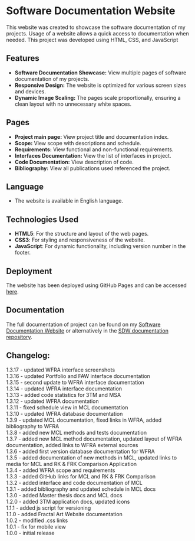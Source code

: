 # Software Documentation Website
This website was created to showcase the software documentation of my projects. Usage of a website allows a quick access to documentation when needed. This project was developed using HTML, CSS, and JavaScript

## Features

- **Software Documentation Showcase:** View multiple pages of software documentation of my projects.
- **Responsive Design:** The website is optimized for various screen sizes and devices.
- **Dynamic Image Scaling:** The pages scale proportionally, ensuring a clean layout with no unnecessary white spaces.

## Pages
- **Project main page:** View project title and documentation index.
- **Scope:** View scope with descriptions and schedule.
- **Requirements:** View functional and non-functional requirements.
- **Interfaces Documentation:** View the list of interfaces in project.
- **Code Documentation:** View description of code.
- **Bibliography:** View all publications used referenced the project.

## Language
   - The website is available in English language.

## Technologies Used

- **HTML5**: For the structure and layout of the web pages.
- **CSS3**: For styling and responsiveness of the website.
- **JavaScript**: For dynamic functionality, including version number in the footer.

## Deployment  

The website has been deployed using GitHub Pages and can be accessed [here](https://patrickschroeder98.github.io/software_documentation/index.html).

## Documentation  

The full documentation of project can be found on my [Software Documentation Website](https://patrickschroeder98.github.io/software_documentation/software_docs/index.html) or alternatively in the [SDW documentation repository](https://github.com/PatrickSchroeder98/software_documentation/tree/main/software_docs).


## Changelog:  
1.3.17 - updated WFRA interface screenshots  
1.3.16 - updated Portfolio and FAW interface documentation  
1.3.15 - second update to WFRA interface documentation  
1.3.14 - updated WFRA interface documentation  
1.3.13 - added code statistics for 3TM and MSA  
1.3.12 - updated WFRA documentation  
1.3.11 - fixed schedule view in MCL documentation  
1.3.10 - updated WFRA database documentation  
1.3.9 - updated MCL documentation, fixed links in WFRA, added bibliography to WFRA  
1.3.8 - added new MCL methods and tests documentation  
1.3.7 - added new MCL method documentation, updated layout of WFRA documentation, added links to WFRA external sources  
1.3.6 - added first version database documentation for WFRA  
1.3.5 - added documentation of new methods in MCL, updated links to media for MCL and RK & FRK Comparison Application  
1.3.4 - added WFRA scope and requirements  
1.3.3 - added GitHub links for MCL and RK & FRK Comparison   
1.3.2 - added interface and code documentation of MCL  
1.3.1 - added bibliography and updated schedule in MCL docs  
1.3.0 - added Master thesis docs and MCL docs  
1.2.0 - added 3TM application docs, updated icons  
1.1.1 - added js script for versioning   
1.1.0 - added Fractal Art Website documentation  
1.0.2 - modified .css links    
1.0.1 - fix for mobile view  
1.0.0 - initial release
